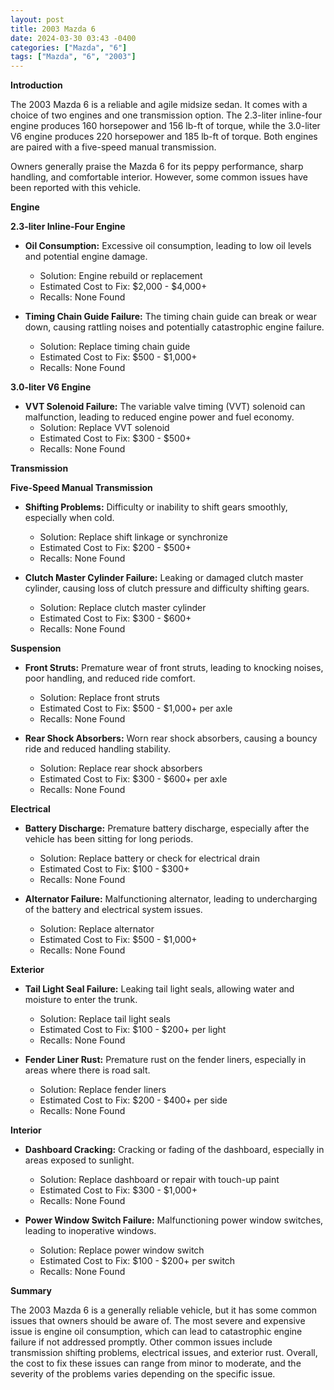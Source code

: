 ```yaml
---
layout: post
title: 2003 Mazda 6
date: 2024-03-30 03:43 -0400
categories: ["Mazda", "6"]
tags: ["Mazda", "6", "2003"]
---
```

**Introduction**

The 2003 Mazda 6 is a reliable and agile midsize sedan. It comes with a choice of two engines and one transmission option. The 2.3-liter inline-four engine produces 160 horsepower and 156 lb-ft of torque, while the 3.0-liter V6 engine produces 220 horsepower and 185 lb-ft of torque. Both engines are paired with a five-speed manual transmission.

Owners generally praise the Mazda 6 for its peppy performance, sharp handling, and comfortable interior. However, some common issues have been reported with this vehicle.

**Engine**

**2.3-liter Inline-Four Engine**

* **Oil Consumption:** Excessive oil consumption, leading to low oil levels and potential engine damage.
  * Solution: Engine rebuild or replacement
  * Estimated Cost to Fix: $2,000 - $4,000+
  * Recalls: None Found

* **Timing Chain Guide Failure:** The timing chain guide can break or wear down, causing rattling noises and potentially catastrophic engine failure.
  * Solution: Replace timing chain guide
  * Estimated Cost to Fix: $500 - $1,000+
  * Recalls: None Found

**3.0-liter V6 Engine**

* **VVT Solenoid Failure:** The variable valve timing (VVT) solenoid can malfunction, leading to reduced engine power and fuel economy.
  * Solution: Replace VVT solenoid
  * Estimated Cost to Fix: $300 - $500+
  * Recalls: None Found

**Transmission**

**Five-Speed Manual Transmission**

* **Shifting Problems:** Difficulty or inability to shift gears smoothly, especially when cold.
  * Solution: Replace shift linkage or synchronize
  * Estimated Cost to Fix: $200 - $500+
  * Recalls: None Found

* **Clutch Master Cylinder Failure:** Leaking or damaged clutch master cylinder, causing loss of clutch pressure and difficulty shifting gears.
  * Solution: Replace clutch master cylinder
  * Estimated Cost to Fix: $300 - $600+
  * Recalls: None Found

**Suspension**

* **Front Struts:** Premature wear of front struts, leading to knocking noises, poor handling, and reduced ride comfort.
  * Solution: Replace front struts
  * Estimated Cost to Fix: $500 - $1,000+ per axle
  * Recalls: None Found

* **Rear Shock Absorbers:** Worn rear shock absorbers, causing a bouncy ride and reduced handling stability.
  * Solution: Replace rear shock absorbers
  * Estimated Cost to Fix: $300 - $600+ per axle
  * Recalls: None Found

**Electrical**

* **Battery Discharge:** Premature battery discharge, especially after the vehicle has been sitting for long periods.
  * Solution: Replace battery or check for electrical drain
  * Estimated Cost to Fix: $100 - $300+
  * Recalls: None Found

* **Alternator Failure:** Malfunctioning alternator, leading to undercharging of the battery and electrical system issues.
  * Solution: Replace alternator
  * Estimated Cost to Fix: $500 - $1,000+
  * Recalls: None Found

**Exterior**

* **Tail Light Seal Failure:** Leaking tail light seals, allowing water and moisture to enter the trunk.
  * Solution: Replace tail light seals
  * Estimated Cost to Fix: $100 - $200+ per light
  * Recalls: None Found

* **Fender Liner Rust:** Premature rust on the fender liners, especially in areas where there is road salt.
  * Solution: Replace fender liners
  * Estimated Cost to Fix: $200 - $400+ per side
  * Recalls: None Found

**Interior**

* **Dashboard Cracking:** Cracking or fading of the dashboard, especially in areas exposed to sunlight.
  * Solution: Replace dashboard or repair with touch-up paint
  * Estimated Cost to Fix: $300 - $1,000+
  * Recalls: None Found

* **Power Window Switch Failure:** Malfunctioning power window switches, leading to inoperative windows.
  * Solution: Replace power window switch
  * Estimated Cost to Fix: $100 - $200+ per switch
  * Recalls: None Found

**Summary**

The 2003 Mazda 6 is a generally reliable vehicle, but it has some common issues that owners should be aware of. The most severe and expensive issue is engine oil consumption, which can lead to catastrophic engine failure if not addressed promptly. Other common issues include transmission shifting problems, electrical issues, and exterior rust. Overall, the cost to fix these issues can range from minor to moderate, and the severity of the problems varies depending on the specific issue.
